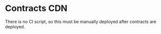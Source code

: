 # Contracts CDN

There is no CI script, so this must be manually deployed after contracts are deployed.
